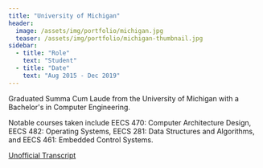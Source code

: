 ```yaml
---
title: "University of Michigan"
header:
  image: /assets/img/portfolio/michigan.jpg
  teaser: /assets/img/portfolio/michigan-thumbnail.jpg
sidebar:
  - title: "Role"
    text: "Student"
  - title: "Date"
    text: "Aug 2015 - Dec 2019"
---
```


Graduated Summa Cum Laude from the University of Michigan with a Bachelor's in
Computer Engineering.

Notable courses taken include EECS 470: Computer Architecture Design, EECS 482:
Operating Systems, EECS 281: Data Structures and Algorithms, and EECS 461:
Embedded Control Systems.

<a class="btn btn--primary" target="_blank" href="https://drive.google.com/file/d/1rRvPePKKocOuhgxDgizivnZv1h4aNYlQ/view?usp=sharing">Unofficial Transcript</a>
